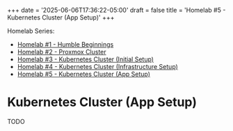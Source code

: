 +++
date = '2025-06-06T17:36:22-05:00'
draft = false
title = 'Homelab #5 - Kubernetes Cluster (App Setup)'
+++

Homelab Series:

- [Homelab #1 - Humble Beginnings](/tinkering/2024-08-26/)
- [Homelab #2 - Proxmox Cluster](/tinkering/2025-06-04/)
- [Homelab #3 - Kubernetes Cluster (Initial Setup)](/tinkering/2025-06-05/)
- [Homelab #4 - Kubernetes Cluster (Infrastructure Setup)](/tinkering/2025-06-06/)
- [Homelab #5 - Kubernetes Cluster (App Setup)](/tinkering/2025-06-08/)

# Kubernetes Cluster (App Setup)

TODO
